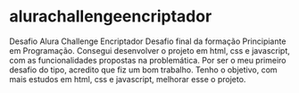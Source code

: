 # alurachallengeencriptador
Desafio Alura Challenge Encriptador
Desafio final da formação Principiante em Programação.
Consegui desenvolver o projeto em html, css e javascript, com as funcionalidades propostas na problemática.
Por ser o meu primeiro desafio do tipo, acredito que fiz um bom trabalho.
Tenho o objetivo, com mais estudos em html, css e javascript, melhorar esse o projeto.
